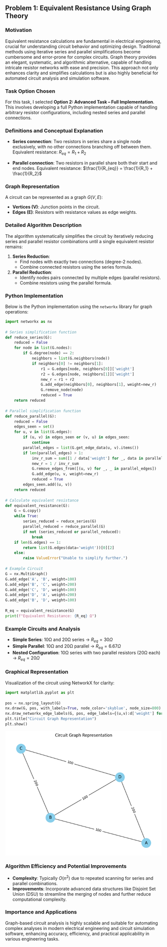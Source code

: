 ## Problem 1: Equivalent Resistance Using Graph Theory

### Motivation
Equivalent resistance calculations are fundamental in electrical engineering, crucial for understanding circuit behavior and optimizing design. Traditional methods using iterative series and parallel simplifications become cumbersome and error-prone for complex circuits. Graph theory provides an elegant, systematic, and algorithmic alternative, capable of handling intricate resistor networks with ease and precision. This approach not only enhances clarity and simplifies calculations but is also highly beneficial for automated circuit analysis and simulation software.

### Task Option Chosen
For this task, I selected **Option 2: Advanced Task – Full Implementation**. This involves developing a full Python implementation capable of handling arbitrary resistor configurations, including nested series and parallel connections.

### Definitions and Conceptual Explanation
- **Series connection**: Two resistors in series share a single node exclusively, with no other connections branching off between them. Equivalent resistance:
$R_{eq} = R_1 + R_2$

- **Parallel connection**: Two resistors in parallel share both their start and end nodes. Equivalent resistance:
$\frac{1}{R_{eq}} = \frac{1}{R_1} + \frac{1}{R_2}$

### Graph Representation
A circuit can be represented as a graph $G(V, E)$:
- **Vertices (V)**: Junction points in the circuit.
- **Edges (E)**: Resistors with resistance values as edge weights.

### Detailed Algorithm Description
The algorithm systematically simplifies the circuit by iteratively reducing series and parallel resistor combinations until a single equivalent resistor remains:
1. **Series Reduction**:
   - Find nodes with exactly two connections (degree-2 nodes).
   - Combine connected resistors using the series formula.
2. **Parallel Reduction**:
   - Identify nodes pairs connected by multiple edges (parallel resistors).
   - Combine resistors using the parallel formula.

### Python Implementation
Below is the Python implementation using the `networkx` library for graph operations:

```python
import networkx as nx

# Series simplification function
def reduce_series(G):
    reduced = False
    for node in list(G.nodes):
        if G.degree(node) == 2:
            neighbors = list(G.neighbors(node))
            if neighbors[0] != neighbors[1]:
                r1 = G.edges[node, neighbors[0]]['weight']
                r2 = G.edges[node, neighbors[1]]['weight']
                new_r = r1 + r2
                G.add_edge(neighbors[0], neighbors[1], weight=new_r)
                G.remove_node(node)
                reduced = True
    return reduced

# Parallel simplification function
def reduce_parallel(G):
    reduced = False
    edges_seen = set()
    for u, v in list(G.edges):
        if (u, v) in edges_seen or (v, u) in edges_seen:
            continue
        parallel_edges = list(G.get_edge_data(u, v).items())
        if len(parallel_edges) > 1:
            inv_r_sum = sum([1 / data['weight'] for _, data in parallel_edges])
            new_r = 1 / inv_r_sum
            G.remove_edges_from([(u, v) for _, _ in parallel_edges])
            G.add_edge(u, v, weight=new_r)
            reduced = True
        edges_seen.add((u, v))
    return reduced

# Calculate equivalent resistance
def equivalent_resistance(G):
    G = G.copy()
    while True:
        series_reduced = reduce_series(G)
        parallel_reduced = reduce_parallel(G)
        if not (series_reduced or parallel_reduced):
            break
    if len(G.edges) == 1:
        return list(G.edges(data='weight'))[0][2]
    else:
        raise ValueError("Unable to simplify further.")

# Example Circuit
G = nx.MultiGraph()
G.add_edge('A', 'B', weight=100)
G.add_edge('B', 'C', weight=200)
G.add_edge('C', 'D', weight=100)
G.add_edge('D', 'A', weight=200)
G.add_edge('B', 'D', weight=100)

R_eq = equivalent_resistance(G)
print(f"Equivalent Resistance: {R_eq} Ω")
```

### Example Circuits and Analysis
- **Simple Series**: 10Ω and 20Ω series → $R_{eq} = 30Ω$
- **Simple Parallel**: 10Ω and 20Ω parallel → $R_{eq} = 6.67Ω$
- **Nested Configuration**: 10Ω series with two parallel resistors (20Ω each) → $R_{eq} = 20Ω$

### Graphical Representation
Visualization of the circuit using NetworkX for clarity:
```python
import matplotlib.pyplot as plt

pos = nx.spring_layout(G)
nx.draw(G, pos, with_labels=True, node_color='skyblue', node_size=800)
nx.draw_networkx_edge_labels(G, pos, edge_labels={(u,v):d['weight'] for u,v,d in G.edges(data=True)})
plt.title("Circuit Graph Representation")
plt.show()
```
![alt text](image.png)

### Algorithm Efficiency and Potential Improvements
- **Complexity**: Typically $O(n^2)$ due to repeated scanning for series and parallel combinations.
- **Improvements**: Incorporate advanced data structures like Disjoint Set Union (DSU) to streamline the merging of nodes and further reduce computational complexity.

### Importance and Applications
Graph-based circuit analysis is highly scalable and suitable for automating complex analyses in modern electrical engineering and circuit simulation software, enhancing accuracy, efficiency, and practical applicability in various engineering tasks.

